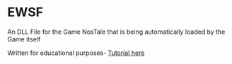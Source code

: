 # EWSF
An DLL File for the Game NosTale that is being automatically loaded by the Game itself

Written for educational purposes- [Tutorial here](https://discord.gg/JQKFnkR38c "xAfterLife Discord Server")

